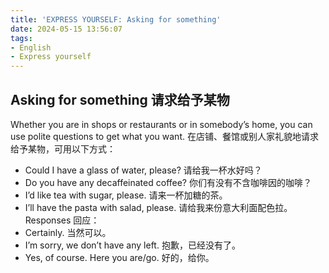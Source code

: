 ```yaml
---
title: 'EXPRESS YOURSELF: Asking for something'
date: 2024-05-15 13:56:07
tags:
- English
- Express yourself
---
```


## Asking for something 请求给予某物
Whether you are in shops or restaurants or in somebody’s home, you can use polite questions to get what you want. 在店铺、餐馆或别人家礼貌地请求给予某物，可用以下方式：
- Could I have a glass of water, please? 
请给我一杯水好吗？
- Do you have any decaffeinated coffee? 
你们有没有不含咖啡因的咖啡？
- I’d like tea with sugar, please. 
请来一杯加糖的茶。
- I’ll have the pasta with salad, please. 
请给我来份意大利面配色拉。
Responses 回应：
- Certainly. 
当然可以。
- I’m sorry, we don’t have any left. 
抱歉，已经没有了。
- Yes, of course. Here you are/go. 
好的，给你。
